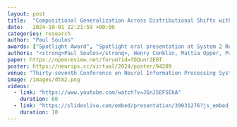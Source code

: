 ```yaml
---
layout: post
title:  "Compositional Generalization Across Distributional Shifts with Sparse Tree Operations"
date:   2024-10-01 22:21:59 +00:00
categories: research
author: "Paul Soulos"
awards: ["Spotlight Award", "Spotlight oral presentation at System 2 Reasoning Workshop, NeurIPS 2024"]
authors: "<strong>Paul Soulos</strong>, Henry Conklin, Mattia Opper, Paul Smolensky, Jianfeng Gao, Roland Fernandez"
paper: https://openreview.net/forum?id=fOQunr2E0T
poster: https://neurips.cc/virtual/2024/poster/94209
venue: "Thirty-seventh Conference on Neural Information Processing Systems"
image: /images/dtm2.png
videos:
  - link: "https://www.youtube.com/watch?v=JGnJ5EF5EkA"
    duration: 60
  - link: "https://slideslive.com/embed/presentation/39031276?js_embed_version=3&embed_init_token=eyJhbGciOiJIUzI1NiJ9.eyJpYXQiOjE3MzgxNzU4MjYsImV4cCI6MTczODMwNTQyNiwidSI6eyJ1dWlkIjoiY2RiMjc4OGQtYTI1ZS00N2MyLThkMmYtMjg1ZmFmZjU5N2E5IiwiaSI6bnVsbCwiZSI6bnVsbCwibSI6ZmFsc2V9LCJkIjoibmV1cmlwcy5jYyJ9.jvnFXXJbSNhL7Nd6LPdgV7Fygqe_oJ9n_eZsOa-Y7BA&embed_parent_url=https%3A%2F%2Fneurips.cc%2Fvirtual%2F2024%2Fworkshop%2F84749&embed_origin=https%3A%2F%2Fneurips.cc&embed_container_id=presentation-embed-39031276&auto_load=true&auto_play=false&zoom_ratio=&disable_fullscreen=false&locale=en&vertical_enabled=true&vertical_enabled_on_mobile=false&allow_hidden_controls_when_paused=true&fit_to_viewport=true&custom_user_id=&user_uuid=cdb2788d-a25e-47c2-8d2f-285faff597a9"
    duration: 10
---
```

